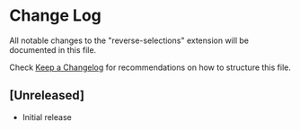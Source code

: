 # Change Log
All notable changes to the "reverse-selections" extension will be documented in this file.

Check [Keep a Changelog](http://keepachangelog.com/) for recommendations on how to structure this file.

## [Unreleased]
- Initial release
